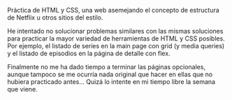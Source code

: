 Práctica de HTML y CSS, una web asemejando el concepto de estructura de Netflix u otros sitios del estilo.

He intentado no solucionar problemas similares con las mismas soluciones para practicar la mayor variedad de herramientas de HTML y CSS posibles.
Por ejemplo, el listado de series en la main page con grid (y media queries) y el listado de episodios en la página de detalle con flex.


Finalmente no me ha dado tiempo a terminar las páginas opcionales, aunque tampoco se me ocurría nada original que hacer en ellas que no hubiera practicado antes... Quizá lo intente en mi tiempo libre la semana que viene.
